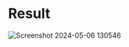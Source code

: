 # Result
 

![Screenshot 2024-05-06 130546](https://github.com/fadlifz/ocr/assets/114895582/36e81b07-dd01-4c5b-ad97-b79cffb9a1f5)
